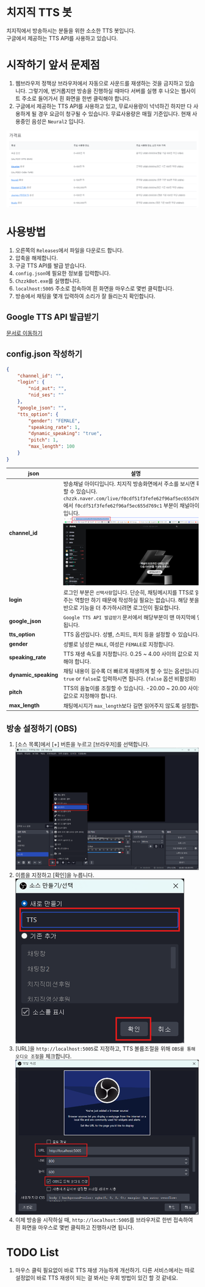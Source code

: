 # 치지직 TTS 봇

치지직에서 방송하시는 분들을 위한 소소한 TTS 봇입니다.<br>
구글에서 제공하는 TTS API를 사용하고 있습니다.

# 시작하기 앞서 문제점

1. 웹브라우저 정책상 브라우저에서 자동으로 사운드를 재생하는 것을 금지하고 있습니다. 그렇기에, 번거롭지만 방송을 진행하실 때마다 서버를 실행 후 나오는 웹사이트 주소로 들어가서 흰 화면을 한번 클릭해야 합니다.
2. 구글에서 제공하는 TTS API를 사용하고 있고, 무료사용량이 넉넉하긴 하지만 다 사용하게 될 경우 요금이 청구될 수 있습니다. 무료사용량은 매월 기준입니다. 현재 사용중인 음성은 `Neural2` 입니다.

![](./readme/price.png)

# 사용방법

1. 오른쪽의 `Releases`에서 파일을 다운로드 합니다.
2. 압축을 해제합니다.
3. 구글 TTS API를 발급 받습니다.
4. `config.json`에 필요한 정보를 입력합니다.
5. `ChzzkBot.exe`를 실행합니다.
6. `localhost:5005` 주소로 접속하여 흰 화면을 마우스로 몇번 클릭합니다.
7. 방송에서 채팅을 몇개 입력하여 소리가 잘 들리는지 확인합니다.

## Google TTS API 발급받기

[문서로 이동하기](GoogleAPI.md)

## config.json 작성하기

```json
{
    "channel_id": "",
    "login": {
        "nid_aut": "",
        "nid_ses": ""
    },
    "google_json": "",
    "tts_option": {
        "gender": "FEMALE",
        "speaking_rate": 1,
        "dynamic_speaking": "true",
        "pitch": 1,
        "max_length": 100
    }
}
```

| json                 | 설명                                                                                                                                                                            |
|----------------------|-------------------------------------------------------------------------------------------------------------------------------------------------------------------------------|
| **channel_id**       | 방송채널 아이디입니다. 치지직 방송화면에서 주소를 보시면 확인할 수 있습니다. `chzzk.naver.com/live/f0cdf51f3fefe62f96af5ec655d769c1`에서 `f0cdf51f3fefe62f96af5ec655d769c1` 부분이 채널아이디입니다.<br>![](./readme/21.png) |
| **login**            | 로그인 부분은 `선택사항`입니다. 단순히, 채팅메시지를 TTS로 읽어주는 역할만 하기 때문에 작성하실 필요는 없습니다. 해당 봇을 기반으로 기능을 더 추가하시려면 로그인이 필요합니다.                                                                        |
| **google_json**      | `Google TTS API 발급받기` 문서에서 해당부분이 맨 마지막에 언급됩니다.                                                                                                                                |
| **tts_option**       | TTS 옵션입니다. 성별, 스피드, 피치 등을 설정할 수 있습니다.                                                                                                                                         |
| **gender**           | 성별로 남성은 `MALE`, 여성은 `FEMALE`로 지정합니다.                                                                                                                                          |
| **speaking_rate**    | TTS 재생 속도를 지정합니다. 0.25 ~ 4.00 사이의 값으로 지정해야 합니다.                                                                                                                               |
| **dynamic_speaking** | 채팅 내용이 길수록 더 빠르게 재생하게 할 수 있는 옵션입니다. `true` or `false`로 입력하시면 됩니다. (`false` 옵션 비활성화)                                                                                           |
| **pitch** | TTS의 음높이를 조절할 수 있습니다. -20.00 ~ 20.00 사이의 값으로 지정해야 합니다.                                                                                                                        |
| **max_length** | 채팅메시지가 `max_length`보다 길면 읽어주지 않도록 설정합니다.                                                                                                              |

## 방송 설정하기 (OBS)

1. [소스 목록]에서 [+] 버튼을 누르고 [브라우저]를 선택합니다.
![](./readme/obs1.png)
2. 이름을 지정하고 [확인]을 누릅니다.<br>
![](./readme/obs2.png)
3. [URL]을 `http://localhost:5005`로 지정하고, TTS 볼륨조절을 위해 `OBS를 통해 오디오 조절`을 체크합니다.
![](./readme/obs3.png)
4. 이제 방송을 시작하실 때, `http://localhost:5005`를 브라우저로 한번 접속하여 흰 화면을 마우스로 몇번 클릭하고 진행하시면 됩니다.

# TODO List

1. 마우스 클릭 필요없이 바로 TTS 재생 가능하게 개선하기. 다른 서비스에서는 따로 설정없이 바로 TTS 재생이 되는 걸 봐서는 우회 방법이 있긴 할 것 같네요.
